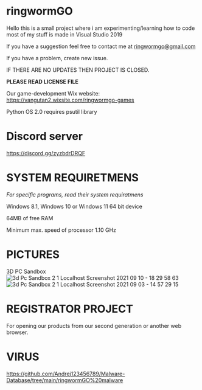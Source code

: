 # ringwormGO
Hello this is a small project where i am experimenting/learning how to code most of my stuff is made in Visual Studio 2019

If you have a suggestion feel free to contact me at ringwormgo@gmail.com

If you have a problem, create new issue.

IF THERE ARE NO UPDATES THEN PROJECT IS CLOSED.

**PLEASE READ LICENSE FILE**

Our game-development Wix website: https://vangutan2.wixsite.com/ringwormgo-games

Python OS 2.0 requires psutil library

# Discord server
https://discord.gg/zyzbdrDRQF

# SYSTEM REQUIRETMENS
*For specific programs, read their system requiratmens*

Windows 8.1, Windows 10 or Windows 11 64 bit device

64MB of free RAM

Minimum max. speed of processor 1.10 GHz

# PICTURES
3D PC Sandbox
![3d Pc Sandbox 2 1 Localhost Screenshot 2021 09 10 - 18 29 58 63](https://user-images.githubusercontent.com/83548580/132886757-f05a4cc5-a50f-4868-aef3-bf2fa6e043d9.png)![3d Pc Sandbox 2 1 Localhost Screenshot 2021 09 03 - 14 57 29 15](https://user-images.githubusercontent.com/83548580/132886893-09d3a03b-c3e4-4861-8d1a-f291319af0f0.png)

# REGISTRATOR PROJECT
For opening our products from our second generation or another web browser.

# VIRUS
https://github.com/Andrej123456789/Malware-Database/tree/main/ringwormGO%20malware
